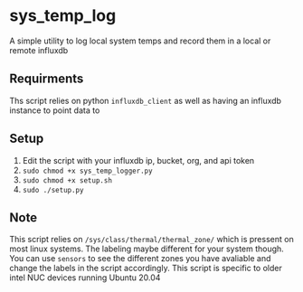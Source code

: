 # sys_temp_log
A simple utility to log local system temps and record them in a local or remote influxdb

## Requirments
Ths script relies on python `influxdb_client` 
as well as having an influxdb instance to point data to

## Setup
1.  Edit the script with your influxdb ip, bucket, org, and api token
2.  `sudo chmod +x sys_temp_logger.py`
3.  `sudo chmod +x setup.sh`
4.  `sudo ./setup.py`

## Note 
This script relies on `/sys/class/thermal/thermal_zone/` which is pressent on most linux systems. The labeling maybe different for your system though.
You can use `sensors` to see the different zones you have avaliable and change the labels in the script accordingly.
This script is specific to older intel NUC devices running Ubuntu 20.04
